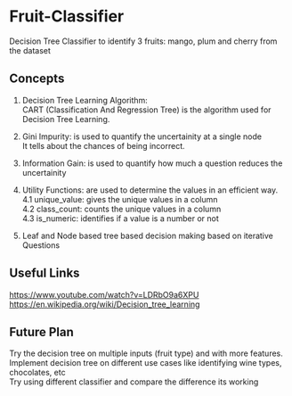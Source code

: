 # Fruit-Classifier
Decision Tree Classifier to identify 3 fruits: mango, plum and cherry from the dataset

## Concepts
1. Decision Tree Learning Algorithm:<br>
CART (Classification And Regression Tree) is the algorithm used for Decision Tree Learning.

2. Gini Impurity: is used to quantify the uncertainity at a single node<br>
It tells about the chances of being incorrect.

3. Information Gain: is used to quantify how much a question reduces the uncertainity

4. Utility Functions: are used to determine the values in an efficient way.<br>
  4.1 unique_value: gives the unique values in a column<br>
  4.2 class_count: counts the unique values in a column<br>
  4.3 is_numeric: identifies if a value is a number or not<br>

5. Leaf and Node based tree based decision making based on iterative Questions

## Useful Links
https://www.youtube.com/watch?v=LDRbO9a6XPU <br>
https://en.wikipedia.org/wiki/Decision_tree_learning

##  Future Plan
Try the decision tree on multiple inputs (fruit type) and with more features.<br>
Implement decision tree on different use cases like identifying wine types, chocolates, etc<br>
Try using different classifier and compare the difference its working

